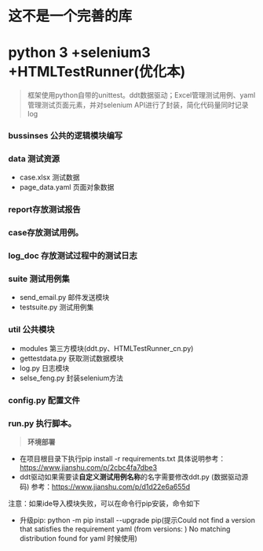 # 这不是一个完善的库

# python 3 +selenium3 +HTMLTestRunner(优化本)

>框架使用python自带的unittest。ddt数据驱动；Excel管理测试用例、yaml管理测试页面元素，并对selenium API进行了封装，简化代码量同时记录log
###  bussinses 公共的逻辑模块编写
###  data 测试资源
 - case.xlsx 测试数据
 - page_data.yaml 页面对象数据

###  report存放测试报告
###  case存放测试用例。
###  log_doc 存放测试过程中的测试日志
###  suite  测试用例集
 - send_email.py 邮件发送模块
 - testsuite.py 测试用例集

### util 公共模块
 - modules 第三方模块(ddt.py、HTMLTestRunner_cn.py) 
 - gettestdata.py 获取测试数据模块
 - log.py 日志模块
 - selse_feng.py 封装selenium方法

###  config.py 配置文件
###   run.py  执行脚本。

>**环境部署** 
- 在项目根目录下执行pip install -r requirements.txt  具体说明参考：https://www.jianshu.com/p/2cbc4fa7dbe3
- ddt驱动如果需要读**自定义测试用例名称**的名字需要修改ddt.py (数据驱动源码) 参考：https://www.jianshu.com/p/d1d22e6a655d

注意：如果ide导入模块失败，可以在命令行pip安装，命令如下
- 升级pip:   python -m pip install --upgrade pip(提示Could not find a version that satisfies the requirement yaml (from versions: )
No matching distribution found for yaml 时候使用)


